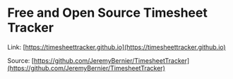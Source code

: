 # Free and Open Source Timesheet Tracker

Link: [https://timesheettracker.github.io](https://timesheettracker.github.io)

Source: [https://github.com/JeremyBernier/TimesheetTracker](https://github.com/JeremyBernier/TimesheetTracker)
